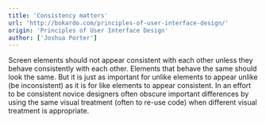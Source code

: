 ```yaml
---
title: 'Consistency matters'
url: 'http://bokardo.com/principles-of-user-interface-design/'
origin: 'Principles of User Interface Design'
author: ['Joshua Porter']
---
```


Screen elements should not appear consistent with each other unless they behave consistently with each other. Elements that behave the same should look the same. But it is just as important for unlike elements to appear unlike (be inconsistent) as it is for like elements to appear consistent. In an effort to be consistent novice designers often obscure important differences by using the same visual treatment (often to re-use code) when different visual treatment is appropriate.
